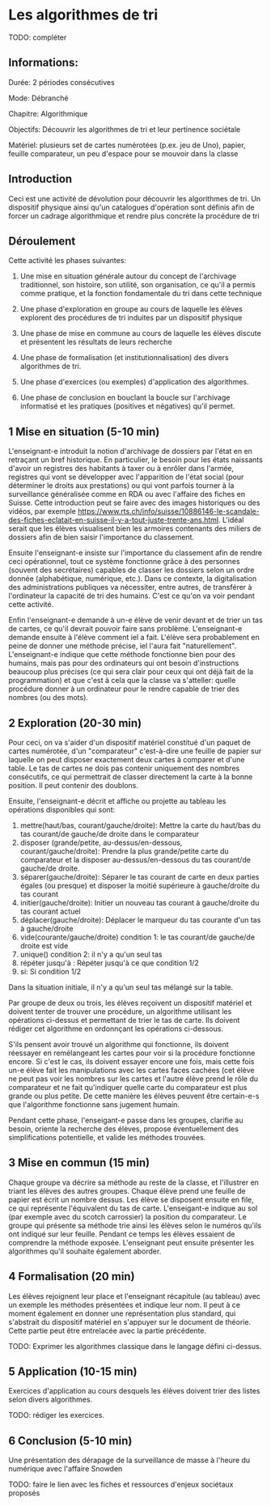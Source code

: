 # Les algorithmes de tri

TODO: compléter

## Informations:

Durée: 2 périodes consécutives

Mode: Débranché

Chapitre: Algorithmique

Objectifs: Découvrir les algorithmes de tri et leur pertinence sociétale

Matériel: plusieurs set de cartes numérotées (p.ex. jeu de Uno), papier, feuille comparateur, un peu d'espace pour se mouvoir dans la classe

## Introduction

Ceci est une activité de dévolution pour découvrir les algorithmes de tri.
Un dispositif physique ainsi qu'un catalogues d'opération sont définis afin de forcer un cadrage algorithmique et rendre plus concrète la procédure de tri  


## Déroulement

Cette activité les phases suivantes:

1. Une mise en situation générale autour du concept de l'archivage traditionnel,
son histoire, son utilité, son organisation, ce qu'il a permis comme pratique, et la fonction
fondamentale du tri dans cette technique

1. Une phase d'exploration en groupe au cours de laquelle les élèves explorent des procédures de tri
induites par un dispositif physique

1. Une phase de mise en commune au cours de laquelle les élèves discute et présentent les résultats de
leurs recherche

1. Une phase de formalisation (et institutionnalisation) des divers algorithmes de tri. 

1. Une phase d'exercices (ou exemples) d'application des algorithmes.

1. Une phase de conclusion en bouclant la boucle sur l'archivage informatisé et les pratiques (positives et négatives) qu'il permet.

## 1 Mise en situation (5-10 min)
L'enseignant-e introduit la notion d'archivage de dossiers par l'état en en retraçant un bref historique. En particulier, le besoin pour les
états naissants d'avoir un registres des habitants à taxer ou à enrôler dans l'armée, registres qui vont se développer avec l'apparition de
l'état social (pour déterminer le droits aux prestations) ou qui vont parfois tourner à la surveillance généralisée comme en RDA ou avec l'affaire
des fiches en Suisse. Cette introduction peut se faire avec des images historiques ou des vidéos, par exemple https://www.rts.ch/info/suisse/10886146-le-scandale-des-fiches-eclatait-en-suisse-il-y-a-tout-juste-trente-ans.html. L'idéal serait que les élèves visualisent bien les armoires contenants des miliers de dossiers afin de bien saisir l'importance du classement.

Ensuite l'enseignant-e insiste sur l'importance du classement afin de rendre ceci opérationnel, tout ce système fonctionne grâce à des personnes (souvent des secrétaires) capables de classer les dossiers selon un ordre donnée (alphabétique, numérique, etc.). Dans ce contexte, la digitalisation
des administrations publiques va nécessiter, entre autres, de transférer à l'ordinateur la capacité de tri des humains. C'est ce qu'on va voir pendant cette activité.  

Enfin l'enseignant-e demande à un-e élève de venir devant et de trier un tas de cartes, ce qu'il devrait pouvoir faire sans problème.
L'enseignant-e demande ensuite à l'élève comment iel a fait. L'élève sera probablement en peine de donner une méthode précise, iel l'aura
fait "naturellement". L'enseignant-e indique que cette méthode fonctionne bien pour des humains, mais pas pour des ordinateurs qui ont besoin
d'instructions beaucoup plus précises (ce qui sera clair pour ceux qui ont déjà fait de la programmation) et que c'est à cela que la classe va
s'atteller: quelle procédure donner à un ordinateur pour le rendre capable de trier des nombres (ou des mots). 

## 2 Exploration (20-30 min)

Pour ceci, on va s'aider d'un dispositif matériel constitué d'un paquet de cartes numérotée, d'un "comparateur" c'est-à-dire une feuille de papier
sur laquelle on peut disposer exactement deux cartes à comparer et d'une table. Le tas de cartes ne dois pas contenir uniquement des nombres consécutifs, ce qui permettrait de classer directement la carte à la bonne position. Il peut contenir des doublons. 

Ensuite, l'enseignant-e décrit et affiche ou projette au tableau
les opérations disponibles qui sont:

1. mettre(haut/bas, courant/gauche/droite): Mettre la carte du haut/bas du tas courant/de gauche/de droite dans le comparateur
1. disposer (grande/petite, au-dessus/en-dessous, courant/gauche/droite): Prendre la plus grande/petite carte du comparateur et la disposer au-dessus/en-dessous du tas courant/de gauche/de droite.
1. séparer(gauche/droite): Séparer le tas courant de carte en deux parties égales (ou presque) et disposer la moitié supérieure à gauche/droite du tas courant
1. initier(gauche/droite): Initier un nouveau tas courant à gauche/droite du tas courant actuel
1. déplacer(gauche/droite): Déplacer le marqueur du tas courante d'un tas à gauche/droite
1. vide(courante/gauche/droite) condition 1: le tas courant/de gauche/de droite est vide
1. unique() condition 2: il n'y a qu'un seul tas
1. répéter jusqu'à : Répéter jusqu'à ce que condition 1/2
1. si: Si condition 1/2

Dans la situation initiale, il n'y a qu'un seul tas mélangé sur la table.

Par groupe de deux ou trois, les élèves reçoivent un dispositif matériel et doivent tenter de trouver une procédure, un algorithme utilisant les opérations ci-dessus et permettant de trier le tas de carte. Ils doivent rédiger cet algorithme en ordonnçant les opérations ci-dessous.

S'ils pensent avoir trouvé un algorithme qui fonctionne, ils doivent réessayer en remélangeant les cartes pour voir si la procédure fonctionne encore. Si c'est le cas, ils doivent essayer encore une fois, mais cette fois un-e élève fait les manipulations avec les cartes faces cachées
(cet élève ne peut pas voir les nombres sur les cartes et l'autre élève prend le rôle du comparateur et ne fait qu'indiquer quelle carte du comparateur est plus grande ou plus petite. De cette manière les élèves peuvent être certain-e-s que l'algorithme fonctionne sans jugement humain.

Pendant cette phase, l'enseigant-e passe dans les groupes, clarifie au besoin, oriente la recherche des élèves, propose éventuellement des
simplifications potentielle, et valide les méthodes trouvées.


## 3 Mise en commun (15 min)

Chaque groupe va décrire sa méthode au reste de la classe, et l'illustrer en triant les élèves des autres groupes. Chaque élève prend une feuille
de papier est écrit un nombre dessus. Les élève se disposent ensuite en file, ce qui représente l'équivalent du tas de carte. L'enseigant-e indique au sol (par exemple avec du scotch carrossier) la position du comparateur. Le groupe qui présente sa méthode trie ainsi les élèves selon le numéros qu'ils ont indiqué sur leur feuille. Pendant ce temps les élèves essaient de comprendre la méthode exposée. L'enseignant peut ensuite présenter
les algorithmes qu'il souhaite également aborder. 


## 4 Formalisation (20 min)
Les élèves rejoignent leur place et l'enseignant récapitule (au tableau) avec un exemple les méthodes présentées et indique leur nom. Il peut
à ce moment également en donner une représentation plus standard, qui s'abstrait du dispositif matériel en s'appuyer sur le
document de théorie. Cette partie peut être entrelacée avec la partie précédente.

TODO: Exprimer les algorithmes classique dans le langage défini ci-dessus. 

## 5 Application (10-15 min)
Exercices d'application au cours desquels les élèves doivent trier des listes selon divers algorithmes.

TODO: rédiger les exercices.  


## 6 Conclusion (5-10 min)
Une présentation des dérapage de la surveillance de masse à l'heure du numérique avec l'affaire Snowden

TODO: faire le lien avec les fiches et ressources d'enjeux sociétaux proposés
